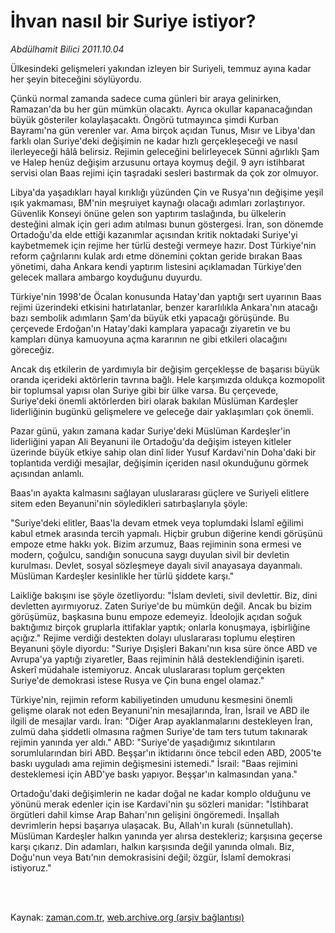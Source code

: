 # İhvan nasıl bir Suriye istiyor?

*Abdülhamit Bilici 2011.10.04*

<td class="columnist-detail">
<p>Ülkesindeki gelişmeleri yakından izleyen bir Suriyeli, temmuz ayına kadar her şeyin biteceğini söylüyordu.</p>
<p>
<div id="haberMetinDiv">
<p>Çünkü normal zamanda sadece cuma günleri bir araya gelinirken, Ramazan'da bu her gün mümkün olacaktı. Ayrıca okullar kapanacağından büyük gösteriler kolaylaşacaktı. Öngörü tutmayınca şimdi Kurban Bayramı'na gün verenler var. Ama birçok açıdan Tunus, Mısır ve Libya'dan farklı olan Suriye'deki değişimin ne kadar hızlı gerçekleşeceği ve nasıl ilerleyeceği hâlâ belirsiz. Rejimin geleceğini belirleyecek Sünni ağırlıklı Şam ve Halep henüz değişim arzusunu ortaya koymuş değil. 9 ayrı istihbarat servisi olan Baas rejimi için taşradaki sesleri bastırmak da çok zor olmuyor. 
<p>Libya'da yaşadıkları hayal kırıklığı yüzünden Çin ve Rusya'nın değişime yeşil ışık yakmaması, BM'nin meşruiyet kaynağı olacağı adımları zorlaştırıyor. Güvenlik Konseyi önüne gelen son yaptırım taslağında, bu ülkelerin desteğini almak için geri adım atılması bunun göstergesi. İran, son dönemde Ortadoğu'da elde ettiği kazanımlar açısından kritik noktadaki Suriye'yi kaybetmemek için rejime her türlü desteği vermeye hazır. Dost Türkiye'nin reform çağrılarını kulak ardı etme dönemini çoktan geride bırakan Baas yönetimi, daha Ankara kendi yaptırım listesini açıklamadan Türkiye'den gelecek mallara ambargo koyduğunu duyurdu. 
<p>Türkiye'nin 1998'de Öcalan konusunda Hatay'dan yaptığı sert uyarının Baas rejimi üzerindeki etkisini hatırlatanlar, benzer kararlılıkla Ankara'nın atacağı bazı sembolik adımların Şam'da büyük etki yapacağı görüşünde. Bu çerçevede Erdoğan'ın Hatay'daki kamplara yapacağı ziyaretin ve bu kampları dünya kamuoyuna açma kararının ne gibi etkileri olacağını göreceğiz. 
<p>Ancak dış etkilerin de yardımıyla bir değişim gerçekleşse de başarısı büyük oranda içerideki aktörlerin tavrına bağlı. Hele karşımızda oldukça kozmopolit bir toplumsal yapısı olan Suriye gibi bir ülke varsa. Bu çerçevede, Suriye'deki önemli aktörlerden biri olarak bakılan Müslüman Kardeşler liderliğinin bugünkü gelişmelere ve geleceğe dair yaklaşımları çok önemli. 
<p>Pazar günü, yakın zamana kadar Suriye'deki Müslüman Kardeşler'in liderliğini yapan Ali Beyanuni ile Ortadoğu'da değişim isteyen kitleler üzerinde büyük etkiye sahip olan dinî lider Yusuf Kardavi'nin Doha'daki bir toplantıda verdiği mesajlar, değişimin içeriden nasıl okunduğunu görmek açısından anlamlı. 
<p>Baas'ın ayakta kalmasını sağlayan uluslararası güçlere ve Suriyeli elitlere sitem eden Beyanuni'nin söyledikleri satırbaşlarıyla şöyle: 
<p>"Suriye'deki elitler, Baas'la devam etmek veya toplumdaki İslamî eğilimi kabul etmek arasında tercih yapmalı. Hiçbir grubun diğerine kendi görüşünü empoze etme hakkı yok. Bizim arzumuz, Baas rejiminin sona ermesi ve modern, çoğulcu, sandığın sonucuna saygı duyulan sivil bir devletin kurulması. Devlet, sosyal sözleşmeye dayalı sivil anayasaya dayanmalı. Müslüman Kardeşler kesinlikle her türlü şiddete karşı." 
<p>Laikliğe bakışını ise şöyle özetliyordu: "İslam devleti, sivil devlettir. Biz, dini devletten ayırmıyoruz. Zaten Suriye'de bu mümkün değil. Ancak bu bizim görüşümüz, başkasına bunu empoze edemeyiz. İdeolojik açıdan soğuk baktığımız birçok gruplarla ittifaklar yaptık; onlarla konuşmaya, işbirliğine açığız." Rejime verdiği destekten dolayı uluslararası toplumu eleştiren Beyanuni şöyle diyordu: "Suriye Dışişleri Bakanı'nın kısa süre önce ABD ve Avrupa'ya yaptığı ziyaretler, Baas rejiminin hâlâ desteklendiğinin işareti. Askerî müdahale istemiyoruz. Ancak uluslararası toplum gerçekten Suriye'de demokrasi istese Rusya ve Çin buna engel olamaz." 
<p>Türkiye'nin, rejimin reform kabiliyetinden umudunu kesmesini önemli gelişme olarak not eden Beyanuni'nin mesajlarında, İran, İsrail ve ABD ile ilgili de mesajlar vardı. İran: "Diğer Arap ayaklanmalarını destekleyen İran, zulmü daha şiddetli olmasına rağmen Suriye'de tam ters tutum takınarak rejimin yanında yer aldı." ABD: "Suriye'de yaşadığımız sıkıntıların sorumlularından biri ABD. Beşşar'ın iktidarını önce tebcil eden ABD, 2005'te baskı uyguladı ama rejimin değişmesini istemedi." İsrail: "Baas rejimini desteklemesi için ABD'ye baskı yapıyor. Beşşar'ın kalmasından yana." 
<p>Ortadoğu'daki değişimlerin ne kadar doğal ne kadar komplo olduğunu ve yönünü merak edenler için ise Kardavi'nin şu sözleri manidar: "İstihbarat örgütleri dahil kimse Arap Baharı'nın gelişini öngöremedi. İnşallah devrimlerin hepsi başarıya ulaşacak. Bu, Allah'ın kuralı (sünnetullah). Müslüman Kardeşler halkın yanında yer alırsa destekleriz; karşısına geçerse karşı çıkarız. Din adamları, halkın karşısında değil yanında olmalı. Biz, Doğu'nun veya Batı'nın demokrasisini değil; özgür, İslamî demokrasi istiyoruz." </p></p></p></p></p></p></p></p></p></p></div>
</p>


<p><br>
		 </br></p></td>

Kaynak: [zaman.com.tr](http://zaman.com.tr/yazar.do?yazino=1186657), [web.archive.org (arşiv bağlantısı)](http://web.archive.org/web/20111213094258/http://zaman.com.tr/yazar.do?yazino=1186657)
